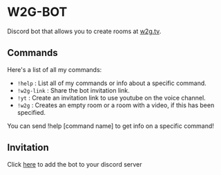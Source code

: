 # W2G-BOT
Discord bot that allows you to create rooms at [w2g.tv](https://w2g.tv/).

## Commands

Here's a list of all my commands:

* `!help` : List all of my commands or info about a specific command.
* `!w2g-link` : Share the bot invitation link.
* `!yt` : Create an invitation link to use youtube on the voice channel.
* `!w2g` : Creates an empty room or a room with a video, if this has been specified.

You can send !help [command name] to get info on a specific command!

## Invitation

Click [here](https://discord.com/api/oauth2/authorize?client_id=832582970350633000&permissions=2147904576&scope=bot) to add the bot to your discord server

